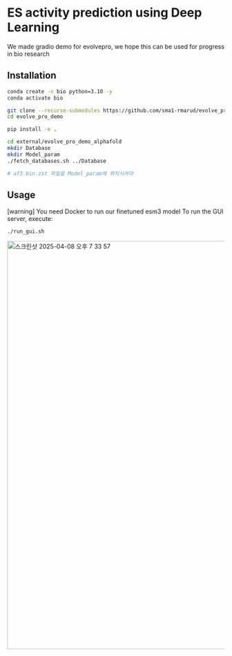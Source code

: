 # ES activity prediction using Deep Learning

We made gradio demo for evolvepro, we hope this can be used for progress in bio research

## Installation

```bash
conda create -n bio python=3.10 -y
conda activate bio

git clone --recurse-submodules https://github.com/sma1-rmarud/evolve_pro_demo.git
cd evolve_pro_demo

pip install -e .

cd external/evolve_pro_demo_alphafold
mkdir Database
mkdir Model_param
./fetch_databases.sh ../Database

# af3.bin.zst 파일을 Model_param에 위치시켜야 

```

## Usage
[warning] You need Docker to run our finetuned esm3 model
To run the GUI server, execute: 
```bash
./run_gui.sh
```

<img width="946" alt="스크린샷 2025-04-08 오후 7 33 57" src="https://github.com/user-attachments/assets/fc69f343-ea4b-4a14-aa87-ae6f42277d76" />
